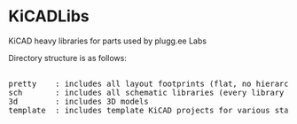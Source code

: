# KiCADLibs
KiCAD heavy libraries for parts used by plugg.ee Labs  
  
Directory structure is as follows:  
<pre>  
pretty    : includes all layout footprints (flat, no hierarchy)  
sch       : includes all schematic libraries (every library in a separate file)  
3d        : includes 3D models  
template  : includes template KiCAD projects for various stacks  
</pre>  
